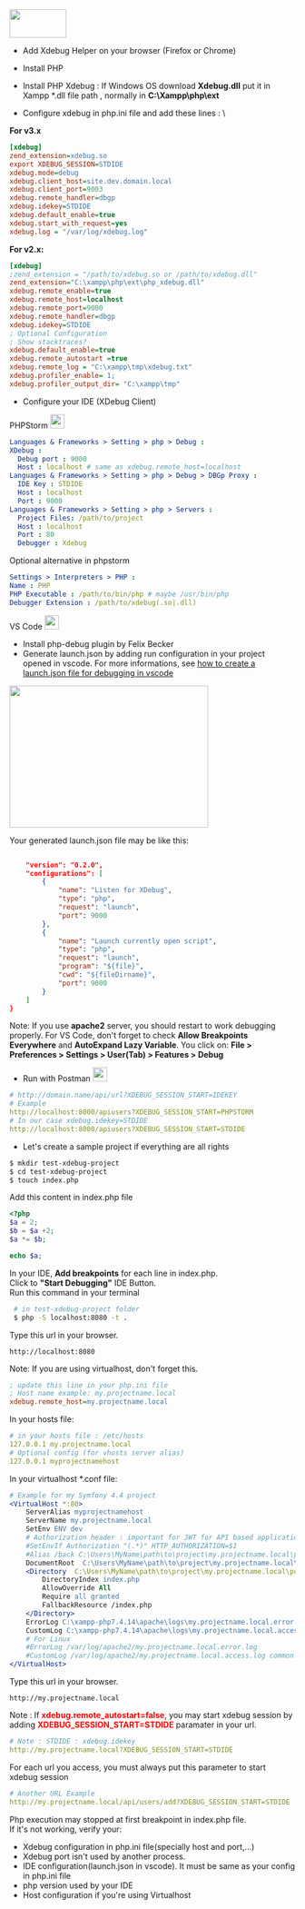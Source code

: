 <img src="https://upload.wikimedia.org/wikipedia/commons/thumb/c/c3/Xdebug_Logo.svg/351px-Xdebug_Logo.svg.png" width="100" height="50">

- Add Xdebug Helper on your browser (Firefox or Chrome)
- Install PHP
- Install PHP Xdebug : If  Windows OS download **Xdebug.dll** put it in Xampp *.dll  file path , normally in **C:\Xampp\php\ext** 

- Configure xdebug in php.ini file and  add these lines : \

**For v3.x**
```ini
[xdebug]
zend_extension=xdebug.so
export XDEBUG_SESSION=STDIDE
xdebug.mode=debug
xdebug.client_host=site.dev.domain.local
xdebug.client_port=9003
xdebug.remote_handler=dbgp
xdebug.idekey=STDIDE
xdebug.default_enable=true
xdebug.start_with_request=yes
xdebug.log = "/var/log/xdebug.log"
``` 
  **For v2.x:** 
```ini
[xdebug]
;zend_extension = "/path/to/xdebug.so or /path/to/xdebug.dll"
zend_extension="C:\xampp\php\ext\php_xdebug.dll"
xdebug.remote_enable=true
xdebug.remote_host=localhost
xdebug.remote_port=9000
xdebug.remote_handler=dbgp
xdebug.idekey=STDIDE
; Optional Configuration
; Show stacktraces?
xdebug.default_enable=true
xdebug.remote_autostart =true
xdebug.remote_log = "C:\xampp\tmp\xdebug.txt"
xdebug.profiler_enable= 1;
xdebug.profiler_output_dir= "C:\xampp\tmp"
```

- Configure your IDE (XDebug Client)

 PHPStorm
   <img src="https://upload.wikimedia.org/wikipedia/commons/thumb/d/d0/Phpstorm.png/220px-Phpstorm.png" width="25" height="25">

```yaml
Languages & Frameworks > Setting > php > Debug :
XDebug : 
  Debug port : 9000 
  Host : localhost # same as xdebug.remote_host=localhost
Languages & Frameworks > Setting > php > Debug > DBGp Proxy :
  IDE Key : STDIDE
  Host : localhost
  Port : 9000 
Languages & Frameworks > Setting > php > Servers :
  Project Files: /path/to/project 
  Host : localhost
  Port : 80
  Debugger : Xdebug
```
Optional alternative in phpstorm
```yaml
Settings > Interpreters > PHP :
Name : PHP
PHP Executable : /path/to/bin/php # maybe /usr/bin/php
Debugger Extension : /path/to/xdebug(.so|.dll)

```
VS Code 
  <img src="https://upload.wikimedia.org/wikipedia/commons/thumb/9/9a/Visual_Studio_Code_1.35_icon.svg/langfr-800px-Visual_Studio_Code_1.35_icon.svg.png" width="25" height="25">

  - Install php-debug plugin by Felix Becker
  - Generate launch.json by adding run configuration in your project opened in vscode. For more informations, see <a href="https://code.visualstudio.com/docs/editor/debugging"> how to create a launch.json file for debugging in vscode</a>  

<img src="https://code.visualstudio.com/assets/docs/editor/debugging/launch-configuration.png" width="350" height="250">
  
  Your generated launch.json file may be like this:

```json

    "version": "0.2.0",
    "configurations": [
        {
            "name": "Listen for XDebug",
            "type": "php",
            "request": "launch",
            "port": 9000
        },
        {
            "name": "Launch currently open script",
            "type": "php",
            "request": "launch",
            "program": "${file}",
            "cwd": "${fileDirname}",
            "port": 9000
        }
    ]
}

```
Note: If you use **apache2** server, you should restart to work debugging properly. For VS Code, don't forget to check **Allow Breakpoints Everywhere** and **AutoExpand Lazy Variable**. You click on: **File > Preferences > Settings > User(Tab) > Features > Debug**

- Run with Postman <img src="https://seeklogo.com/images/P/postman-logo-F43375A2EB-seeklogo.com.png" width="25" height="25">
```yaml
# http://domain.name/api/url?XDEBUG_SESSION_START=IDEKEY
# Example
http://localhost:8000/apiusers?XDEBUG_SESSION_START=PHPSTORM
# In our case xdebug.idekey=STDIDE
http://localhost:8000/apiusers?XDEBUG_SESSION_START=STDIDE

```

- Let's create a sample project if everything are all rights

```bash
$ mkdir test-xdebug-project
$ cd test-xdebug-project
$ touch index.php
```
Add this content in index.php file
```php
<?php
$a = 2;
$b = $a +2;
$a *= $b;

echo $a;
```
In your IDE, **Add breakpoints** for each line in index.php. \
Click to **"Start Debugging"** IDE Button. \
Run this command in your terminal
```bash
 # in test-xdebug-project folder
 $ php -S localhost:8080 -t .
```
Type this url  in your browser.
```
http://localhost:8080
```
Note: If you are using virtualhost, don't forget this.
```ini
; update this line in your php.ini file
; Host name example: my.projectname.local
xdebug.remote_host=my.projectname.local
```
In your hosts file:
```yaml
# in your hosts file : /etc/hosts
127.0.0.1 my.projectname.local
# Optional config (for vhosts server alias)
127.0.0.1 myprojectnamehost
```
In your virtualhost *.conf file:
```apache
# Example for my Symfony 4.4 project
<VirtualHost *:80>
    ServerAlias myprojectnamehost
    ServerName my.projectname.local
    SetEnv ENV dev
    # Authorization header : important for JWT for API based application
    #SetEnvIf Authorization "(.*)" HTTP_AUTHORIZATION=$1
    #Alias /back C:\Users\MyName\path\to\project\my.projectname.local\public
    DocumentRoot  C:\Users\MyName\path\to\project\my.projectname.local\public
    <Directory  C:\Users\MyName\path\to\project\my.projectname.local\public>
        DirectoryIndex index.php
        AllowOverride All
        Require all granted
        FallbackResource /index.php
    </Directory>
    ErrorLog C:\xampp-php7.4.14\apache\logs\my.projectname.local.error.log
    CustomLog C:\xampp-php7.4.14\apache\logs\my.projectname.local.access.log common
    # For Linux
    #ErrorLog /var/log/apache2/my.projectname.local.error.log
    #CustomLog /var/log/apache2/my.projectname.local.access.log common
</VirtualHost>
```

Type this url  in your browser.
```
http://my.projectname.local
```
Note : If <span style="color:red"> **xdebug.remote_autostart=false**</span>, you may start xdebug session by adding <span style="color:red">**XDEBUG_SESSION_START=STDIDE**</span> paramater in your url.
```yaml
# Note : STDIDE : xdebug.idekey
http://my.projectname.local?XDEBUG_SESSION_START=STDIDE
```
 For each url you access, you must always put this parameter to start xdebug session
```yaml
# Another URL Example
http://my.projectname.local/api/users/add?XDEBUG_SESSION_START=STDIDE

```    
Php execution may stopped at first breakpoint in index.php file.\
If it's not working, verify your:

- Xdebug configuration in php.ini file(specially host and port,...)
- Xdebug port isn't used by another process. 
- IDE configuration(launch.json in vscode). It must be same
as your config in php.ini file
- php version used by your IDE
- Host configuration if you're using Virtualhost





